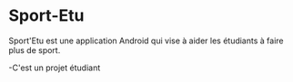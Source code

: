# Sport-Etu
Sport'Etu est une application Android qui vise à aider les étudiants à faire plus de sport.

-C'est un projet étudiant


